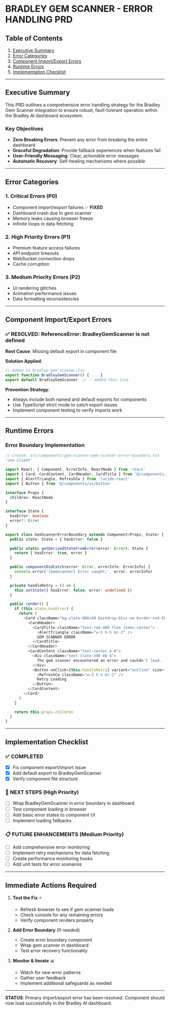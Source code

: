 # BRADLEY GEM SCANNER - ERROR HANDLING PRD

## Table of Contents

1. [Executive Summary](#executive-summary)
2. [Error Categories](#error-categories)
3. [Component Import/Export Errors](#component-importexport-errors)
4. [Runtime Errors](#runtime-errors)
5. [Implementation Checklist](#implementation-checklist)

---

## Executive Summary

This PRD outlines a comprehensive error handling strategy for the Bradley Gem Scanner integration to ensure robust, fault-tolerant operation within the Bradley AI dashboard ecosystem.

### Key Objectives
- **Zero Breaking Errors**: Prevent any error from breaking the entire dashboard
- **Graceful Degradation**: Provide fallback experiences when features fail
- **User-Friendly Messaging**: Clear, actionable error messages
- **Automatic Recovery**: Self-healing mechanisms where possible

---

## Error Categories

### 1. Critical Errors (P0)
- Component import/export failures ✅ **FIXED**
- Dashboard crash due to gem scanner
- Memory leaks causing browser freeze
- Infinite loops in data fetching

### 2. High Priority Errors (P1)
- Premium feature access failures
- API endpoint timeouts
- WebSocket connection drops
- Cache corruption

### 3. Medium Priority Errors (P2)
- UI rendering glitches
- Animation performance issues
- Data formatting inconsistencies

---

## Component Import/Export Errors

### ✅ **RESOLVED**: ReferenceError: BradleyGemScanner is not defined

**Root Cause**: Missing default export in component file

**Solution Applied**:
```typescript
// Added to bradley-gem-scanner.tsx
export function BradleyGemScanner() { ... }
export default BradleyGemScanner  // ✅ Added this line
```

**Prevention Strategy**:
- Always include both named and default exports for components
- Use TypeScript strict mode to catch export issues
- Implement component testing to verify imports work

---

## Runtime Errors

### Error Boundary Implementation

```typescript
// Create: src/components/gem-scanner/gem-scanner-error-boundary.tsx
'use client'

import React, { Component, ErrorInfo, ReactNode } from 'react'
import { Card, CardContent, CardHeader, CardTitle } from '@/components/ui/card'
import { AlertTriangle, RefreshCw } from 'lucide-react'
import { Button } from '@/components/ui/button'

interface Props {
  children: ReactNode
}

interface State {
  hasError: boolean
  error?: Error
}

export class GemScannerErrorBoundary extends Component<Props, State> {
  public state: State = { hasError: false }

  public static getDerivedStateFromError(error: Error): State {
    return { hasError: true, error }
  }

  public componentDidCatch(error: Error, errorInfo: ErrorInfo) {
    console.error('[GemScanner] Error caught:', error, errorInfo)
  }

  private handleRetry = () => {
    this.setState({ hasError: false, error: undefined })
  }

  public render() {
    if (this.state.hasError) {
      return (
        <Card className="bg-slate-800/60 backdrop-blur-sm border-red-500/50">
          <CardHeader>
            <CardTitle className="text-red-400 flex items-center">
              <AlertTriangle className="w-5 h-5 mr-2" />
              GEM SCANNER ERROR
            </CardTitle>
          </CardHeader>
          <CardContent className="text-center p-6">
            <div className="text-slate-300 mb-4">
              The gem scanner encountered an error and couldn't load.
            </div>
            <Button onClick={this.handleRetry} variant="outline" size="sm">
              <RefreshCw className="w-3 h-3 mr-2" />
              Retry Loading
            </Button>
          </CardContent>
        </Card>
      )
    }

    return this.props.children
  }
}
```

---

## Implementation Checklist

### ✅ **COMPLETED**
- [x] Fix component export/import issue
- [x] Add default export to BradleyGemScanner
- [x] Verify component file structure

### 🔄 **NEXT STEPS** (High Priority)
- [ ] Wrap BradleyGemScanner in error boundary in dashboard
- [ ] Test component loading in browser
- [ ] Add basic error states to component UI
- [ ] Implement loading fallbacks

### 📋 **FUTURE ENHANCEMENTS** (Medium Priority)
- [ ] Add comprehensive error monitoring
- [ ] Implement retry mechanisms for data fetching
- [ ] Create performance monitoring hooks
- [ ] Add unit tests for error scenarios

---

## Immediate Actions Required

1. **Test the Fix** ⚡
   - Refresh browser to see if gem scanner loads
   - Check console for any remaining errors
   - Verify component renders properly

2. **Add Error Boundary** (If needed)
   - Create error boundary component
   - Wrap gem scanner in dashboard
   - Test error recovery functionality

3. **Monitor & Iterate** 📊
   - Watch for new error patterns
   - Gather user feedback
   - Implement additional safeguards as needed

---

**STATUS**: Primary import/export error has been resolved. Component should now load successfully in the Bradley AI dashboard.
